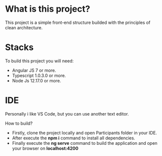 # What is this project?
This project is a simple front-end structure builded with the principles of clean architecture.

# Stacks
To build this project you will need:
  * Angular JS 7 or more.
  * Typescript 1.0.3.0 or more.
  * Node Js 12.17.0 or more.

# IDE
Personally i like VS Code, but you can use another text editor.

How to build?
   * Firstly, clone the project locally and open Participants folder in your IDE.
   * After execute the **npm i** command to install all dependencies.
   * Finally execute the **ng serve** command to build the application and open your browser on **localhost:4200**


